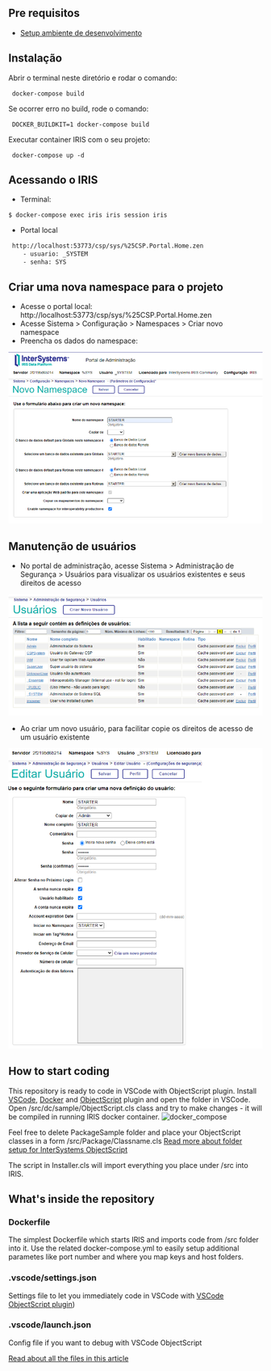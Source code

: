 ## Pre requisitos
- [Setup ambiente de desenvolvimento](/Instructions/SETUP.md)

## Instalação

Abrir o terminal neste diretório e rodar o comando:

```
 docker-compose build
```

Se ocorrer erro no build, rode o comando:
 
```
 DOCKER_BUILDKIT=1 docker-compose build
```

Executar container IRIS com o seu projeto:

```
 docker-compose up -d
```

## Acessando o IRIS

- Terminal:

```
$ docker-compose exec iris iris session iris
```

- Portal local

```
 http://localhost:53773/csp/sys/%25CSP.Portal.Home.zen
    - usuario: _SYSTEM
    - senha: SYS
```

## Criar uma nova namespace para o projeto
- Acesse o portal local:  http://localhost:53773/csp/sys/%25CSP.Portal.Home.zen
- Acesse Sistema > Configuração > Namespaces > Criar novo namespace
- Preencha os dados do namespace:

![namespace.png](/Instructions/images/namespace.png)


## Manutenção de usuários

- No portal de administração, acesse Sistema > Administração de Segurança > Usuários para visualizar os usuários existentes e seus direitos de acesso

![irisusuarios.png](/Instructions/images/irisusuarios.png)

- Ao criar um novo usuário, para facilitar copie os direitos de acesso de um usuário existente

![irisnovousuario.png](/Instructions/images/irisnovousuario.png)






## How to start coding
This repository is ready to code in VSCode with ObjectScript plugin.
Install [VSCode](https://code.visualstudio.com/), [Docker](https://marketplace.visualstudio.com/items?itemName=ms-azuretools.vscode-docker) and [ObjectScript](https://marketplace.visualstudio.com/items?itemName=daimor.vscode-objectscript) plugin and open the folder in VSCode.
Open /src/dc/sample/ObjectScript.cls class and try to make changes - it will be compiled in running IRIS docker container.
![docker_compose](https://user-images.githubusercontent.com/2781759/76656929-0f2e5700-6547-11ea-9cc9-486a5641c51d.gif)

Feel free to delete PackageSample folder and place your ObjectScript classes in a form
/src/Package/Classname.cls
[Read more about folder setup for InterSystems ObjectScript](https://community.intersystems.com/post/simplified-objectscript-source-folder-structure-package-manager)

The script in Installer.cls will import everything you place under /src into IRIS.


## What's inside the repository

### Dockerfile

The simplest Dockerfile which starts IRIS and imports code from /src folder into it.
Use the related docker-compose.yml to easily setup additional parametes like port number and where you map keys and host folders.


### .vscode/settings.json

Settings file to let you immediately code in VSCode with [VSCode ObjectScript plugin](https://marketplace.visualstudio.com/items?itemName=daimor.vscode-objectscript))

### .vscode/launch.json
Config file if you want to debug with VSCode ObjectScript

[Read about all the files in this article](https://community.intersystems.com/post/dockerfile-and-friends-or-how-run-and-collaborate-objectscript-projects-intersystems-iris)
